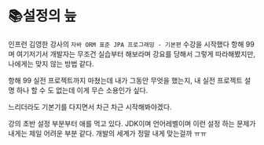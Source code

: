 # 📚설정의 늪

인프런 김영한 강사의 `자바 ORM 표준 JPA 프로그래밍 - 기본편` 수강을 시작했다
항해 99며 여기저기서 개발자는 무조건 실습부터 해보라며 강요를 당해서 그렇게 따라해봤지만,
나에게는 맞지 않는 방법 같다.

항해 99 실전 프로젝트까지 마쳤는데 내가 그동안 무엇을 했는지, 내 실전 프로젝트 설명 하나 할 수 도 없는데
이게 무슨 소용인가 싶다.

느리더라도 기본기를 다지면서 차근 차근 시작해봐야겠다.

강의 초반 설정 부분부터 애를 먹고 있다. JDK이며 언어레벨이며 이런 설정 하는 문제가 
내게는 제일 어려운 부분 같다. 개발의 세계가 정말 내게 맞는걸까 ㅠㅠ

